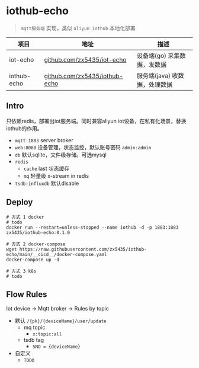 # iothub-echo

> `mqtt服务端` 实现，类似 `aliyun iothub` 本地化部署

项目 | 地址 | 描述
----|-----|-----
iot-echo | [github.com/zx5435/iot-echo](https://github.com/zx5435/iot-echo) | 设备端(go) 采集数据，发数据
iothub-echo | [github.com/zx5435/iothub-echo](https://github.com/zx5435/iothub-echo) | 服务端(java) 收数据，处理数据

## Intro

只依赖redis，部署出iot服务端。同时兼容aliyun iot设备，在私有化场景，替换iothub的作用。

- `mqtt:1883` server broker
- `web:8080` 设备管理，状态监控，默认账号密码 `admin:admin`
- `db` 默认sqlite，文件级存储。可选mysql
- `redis`
  - `cache` last 状态缓存
  - `mq` 轻量级 x-stream in redis
- `tsdb:influxdb` 默认disable

## Deploy

```shell
# 方式 1 docker
# todo
docker run --restart=unless-stopped --name iothub -d -p 1883:1883 zx5435/iothub-echo:0.1.0

# 方式 2 docker-compose
wget https://raw.githubusercontent.com/zx5435/iothub-echo/main/__cicd__/docker-compose.yaml
docker-compose up -d

# 方式 3 k8s
# todo
```

## Flow Rules

Iot device -> Mqtt broker -> Rules by topic

- 默认 `/{pk}/{deviceName}/user/update`
  - mq topic
    - `x:topic:all`
  - tsdb tag
    - `SNO = {deviceName}`
- 自定义
  - `TODO`
